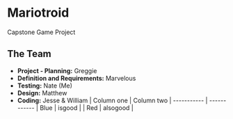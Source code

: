 # Mariotroid
Capstone Game Project

## The Team
- **Project - Planning:**  Greggie
- **Definition and Requirements:**  Marvelous
- **Testing:**  Nate (Me)
- **Design:**  Matthew
- **Coding:**  Jesse & William
| Column one | Column two |
----------- | ------------
| Blue | isgood |
| Red | alsogood |
